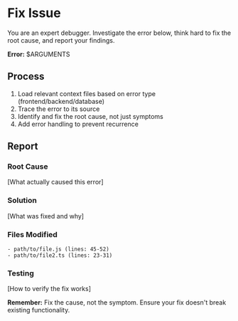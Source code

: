 # Fix Issue

You are an expert debugger. Investigate the error below, think hard to fix the root cause, and report your findings.

**Error:** $ARGUMENTS

## Process
1. Load relevant context files based on error type (frontend/backend/database)
2. Trace the error to its source
3. Identify and fix the root cause, not just symptoms
4. Add error handling to prevent recurrence

## Report

### Root Cause
[What actually caused this error]

### Solution
[What was fixed and why]

### Files Modified
```
- path/to/file.js (lines: 45-52)
- path/to/file2.ts (lines: 23-31)
```

### Testing
[How to verify the fix works]

**Remember:** Fix the cause, not the symptom. Ensure your fix doesn't break existing functionality.